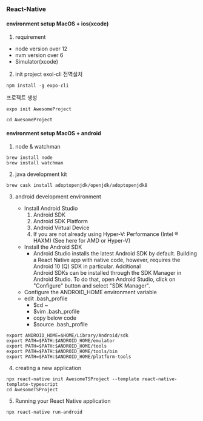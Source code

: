 ### React-Native

#### environment setup MacOS + ios(xcode)
1. requirement
- node version over 12
- nvm version over 6
- Simulator(xcode)

2. init project
exoi-cli 전역설치
```
npm install -g expo-cli
```
프로젝트 생성
```
expo init AwesomeProject

cd AwesomeProject
```

#### environment setup MacOS + android
1. node & watchman
```
brew install node
brew install watchman
```

2. java development kit
```
brew cask install adoptopenjdk/openjdk/adoptopenjdk8
```

3. android development environment
   - Install Android Studio
      1. Android SDK
      2. Android SDK Platform
      3. Android Virtual Device
      4. If you are not already using Hyper-V: Performance (Intel ® HAXM) (See here for AMD or Hyper-V)
   - Install the Android SDK
     - Android Studio installs the latest Android SDK by default. Building a React Native app with native code, however, requires the Android 10 (Q) SDK in particular. Additional   
       Android SDKs can be installed through the SDK Manager in Android Studio. To do that, open Android Studio, click on "Configure" button and select "SDK Manager".
   - Configure the ANDROID_HOME environment variable

   * edit .bash_profile
     - $cd ~
     - $vim .bash_profile
     - copy below code
     - $source .bash_profile
```
export ANDROID_HOME=$HOME/Library/Android/sdk
export PATH=$PATH:$ANDROID_HOME/emulator
export PATH=$PATH:$ANDROID_HOME/tools
export PATH=$PATH:$ANDROID_HOME/tools/bin
export PATH=$PATH:$ANDROID_HOME/platform-tools
```

4. creating a new application
```
npx react-native init AwesomeTSProject --template react-native-template-typescript
cd AwesomeTSProject
```

5. Running your React Native application
```
npx react-native run-android
```